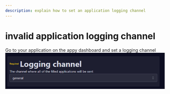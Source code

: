 ```yaml
---
description: explain how to set an application logging channel
---
```


# invalid application logging channel

Go to your application on the appy dashboard and set a logging channel![](<../../.gitbook/assets/image (3) (1) (1).png>)
